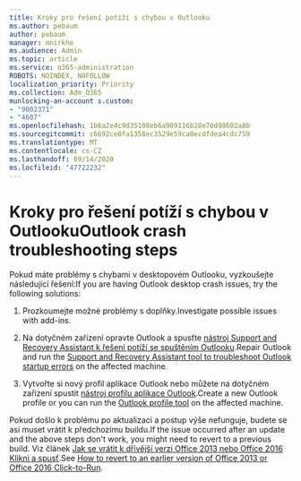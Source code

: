 ```yaml
---
title: Kroky pro řešení potíží s chybou v Outlooku
ms.author: pebaum
author: pebaum
manager: mnirkhe
ms.audience: Admin
ms.topic: article
ms.service: o365-administration
ROBOTS: NOINDEX, NOFOLLOW
localization_priority: Priority
ms.collection: Adm_O365
munlocking-an-account s.custom:
- "9002371"
- "4607"
ms.openlocfilehash: 1b6a2e4c9d35108eb6a909116b28e76d98602a8b
ms.sourcegitcommit: c6692ce0fa1358ec3529e59ca0ecdfdea4cdc759
ms.translationtype: MT
ms.contentlocale: cs-CZ
ms.lasthandoff: 09/14/2020
ms.locfileid: "47722232"
---
```

# <a name="outlook-crash-troubleshooting-steps"></a><span data-ttu-id="19d40-102">Kroky pro řešení potíží s chybou v Outlooku</span><span class="sxs-lookup"><span data-stu-id="19d40-102">Outlook crash troubleshooting steps</span></span>

<span data-ttu-id="19d40-103">Pokud máte problémy s chybami v desktopovém Outlooku, vyzkoušejte následující řešení:</span><span class="sxs-lookup"><span data-stu-id="19d40-103">If you are having Outlook desktop crash issues, try the following solutions:</span></span>

1. <span data-ttu-id="19d40-104">Prozkoumejte možné problémy s doplňky.</span><span class="sxs-lookup"><span data-stu-id="19d40-104">Investigate possible issues with add-ins.</span></span>

2. <span data-ttu-id="19d40-105">Na dotyčném zařízení opravte Outlook a spusťte [nástroj Support and Recovery Assistant k řešení potíží se spuštěním Outlooku](https://aka.ms/SaRA-OutlookWontStart).</span><span class="sxs-lookup"><span data-stu-id="19d40-105">Repair Outlook and run the [Support and Recovery Assistant tool to troubleshoot Outlook startup errors](https://aka.ms/SaRA-OutlookWontStart) on the affected machine.</span></span>

3. <span data-ttu-id="19d40-106">Vytvořte si nový profil aplikace Outlook nebo můžete na dotyčném zařízení spustit [nástroj profilu aplikace Outlook](https://aka.ms/SaRA-OutlookSetupProfile).</span><span class="sxs-lookup"><span data-stu-id="19d40-106">Create a new Outlook profile or you can run the [Outlook profile tool](https://aka.ms/SaRA-OutlookSetupProfile) on the affected machine.</span></span>

<span data-ttu-id="19d40-107">Pokud došlo k problému po aktualizaci a postup výše nefunguje, budete se asi muset vrátit k předchozímu buildu.</span><span class="sxs-lookup"><span data-stu-id="19d40-107">If the issue occurred after an update and the above steps don't work, you might need to revert to a previous build.</span></span> <span data-ttu-id="19d40-108">Viz článek [Jak se vrátit k dřívější verzi Office 2013 nebo Office 2016 Klikni a spusť](https://support.microsoft.com/help/2770432).</span><span class="sxs-lookup"><span data-stu-id="19d40-108">See [How to revert to an earlier version of Office 2013 or Office 2016 Click-to-Run](https://support.microsoft.com/help/2770432).</span></span>
